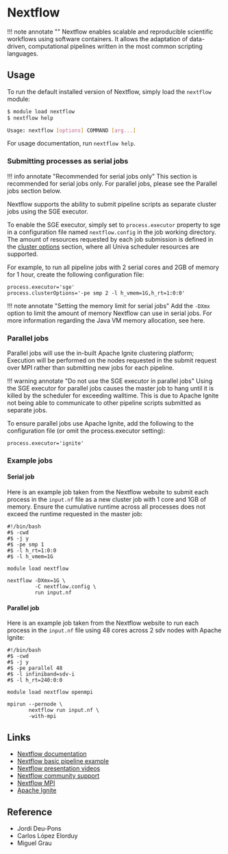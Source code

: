# Nextflow

!!! note annotate ""
    Nextflow enables scalable and reproducible scientific workflows using software containers. It allows the adaptation of data-driven, computational pipelines written in the most common scripting languages.

## Usage

To run the default installed version of Nextflow, simply load the `nextflow` module:

```bash
$ module load nextflow
$ nextflow help

Usage: nextflow [options] COMMAND [arg...]
```

For usage documentation, run `nextflow help`.

### Submitting processes as serial jobs

!!! info annotate "Recommended for serial jobs only"
    This section is recommended for serial jobs only. For parallel jobs, please see the Parallel jobs section below.

Nextflow supports the ability to submit pipeline scripts as separate cluster jobs using the SGE executor.

To enable the SGE executor, simply set to `process.executor` property to sge in a configuration file named `nextflow.config` in the job working directory. The amount of resources requested by each job submission is defined in the [cluster options](https://www.nextflow.io/docs/latest/process.html#clusteroptions) section, where all Univa scheduler resources are supported.

For example, to run all pipeline jobs with 2 serial cores and 2GB of memory for 1 hour, create the following configuration file:

```text
process.executor='sge'
process.clusterOptions='-pe smp 2 -l h_vmem=1G,h_rt=1:0:0'
```

!!! note annotate "Setting the memory limit for serial jobs"
    Add the `-DXmx` option to limit the amount of memory Nextflow can use in serial jobs. For more information regarding the Java VM memory allocation, see here.

### Parallel jobs

Parallel jobs will use the in-built Apache Ignite clustering platform; Execution will be performed on the nodes requested in the submit request over MPI rather than submitting new jobs for each pipeline.

!!! warning annotate "Do not use the SGE executor in parallel jobs"
    Using the SGE executor for parallel jobs causes the master job to hang until it is killed by the scheduler for exceeding walltime. This is due to Apache Ignite not being able to communicate to other pipeline scripts submitted as separate jobs.

To ensure parallel jobs use Apache Ignite, add the following to the configuration file (or omit the process.executor setting):

```text
process.executor='ignite'
```

### Example jobs

#### Serial job

Here is an example job taken from the Nextflow website to submit each process in the `input.nf` file as a new cluster job with 1 core and 1GB of memory. Ensure the cumulative runtime across all processes does not exceed the runtime requested in the master job:

```nextflow
#!/bin/bash
#$ -cwd
#$ -j y
#$ -pe smp 1
#$ -l h_rt=1:0:0
#$ -l h_vmem=1G

module load nextflow

nextflow -DXmx=1G \
         -C nextflow.config \
         run input.nf
```

#### Parallel job

Here is an example job taken from the Nextflow website to run each process in the `input.nf` file using 48 cores across 2 sdv nodes with Apache Ignite:

```nextflow
#!/bin/bash
#$ -cwd
#$ -j y
#$ -pe parallel 48
#$ -l infiniband=sdv-i
#$ -l h_rt=240:0:0

module load nextflow openmpi

mpirun --pernode \
       nextflow run input.nf \
       -with-mpi
```

## Links

- [Nextflow documentation](https://www.nextflow.io/docs/latest/index.html)
- [Nextflow basic pipeline example](https://www.nextflow.io/example1.html)
- [Nextflow presentation videos](https://www.nextflow.io/presentations.html)
- [Nextflow community support](https://groups.google.com/forum/#!forum/nextflow)
- [Nextflow MPI](https://www.nextflow.io/docs/latest/ignite.html#execution-with-mpi)
- [Apache Ignite](https://ignite.apache.org/whatisignite.html)

## Reference

- Jordi Deu-Pons
- Carlos López Elorduy
- Miguel Grau
